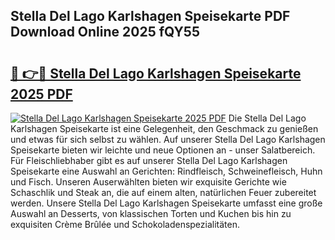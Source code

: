 ## Stella Del Lago Karlshagen Speisekarte PDF Download Online 2025 fQY55

# <h2><a href="http://gcbexl.nevu.top/?p=Stella+Del+Lago+Karlshagen+Speisekarte">🔗 👉🔴 Stella Del Lago Karlshagen Speisekarte 2025 PDF</a></h2>

[![Stella Del Lago Karlshagen Speisekarte 2025 PDF](https://i.imgur.com/dBaPXMq.png)](http://gcbexl.nevu.top/?p=Stella+Del+Lago+Karlshagen+Speisekarte)
Die Stella Del Lago Karlshagen Speisekarte ist eine Gelegenheit, den Geschmack zu genießen und etwas für sich selbst zu wählen. Auf unserer Stella Del Lago Karlshagen Speisekarte bieten wir leichte und neue Optionen an - unser Salatbereich. Für Fleischliebhaber gibt es auf unserer Stella Del Lago Karlshagen Speisekarte eine Auswahl an Gerichten: Rindfleisch, Schweinefleisch, Huhn und Fisch. Unseren Auserwählten bieten wir exquisite Gerichte wie Schaschlik und Steak an, die auf einem alten, natürlichen Feuer zubereitet werden. Unsere Stella Del Lago Karlshagen Speisekarte umfasst eine große Auswahl an Desserts, von klassischen Torten und Kuchen bis hin zu exquisiten Crème Brûlée und Schokoladenspezialitäten.
